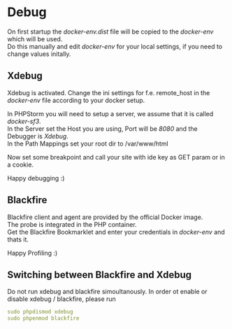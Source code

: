 # Debug

On first startup the *docker-env.dist* file will be copied to the *docker-env* which will be used.  
Do this manually and edit *docker-env* for your local settings, if you need to change values initally.  

## Xdebug

Xdebug is activated. 
Change the ini settings for f.e. remote_host in the *docker-env* file according to your docker setup.  

In PHPStorm you will need to setup a server, we assume that it is called *docker-sf3*.  
In the Server set the Host you are using, Port will be *8080* and the Debugger is *Xdebug*.  
In the Path Mappings set your root dir to /var/www/html  

Now set some breakpoint and call your site with ide key as GET param or in a cookie.  

Happy debugging :)

## Blackfire

Blackfire client and agent are provided by the official Docker image.  
The probe is integrated in the PHP container.  
Get the Blackfire Bookmarklet and enter your credentials in *docker-env* and thats it.

Happy Profiling :)

## Switching between Blackfire and Xdebug

Do not run xdebug and blackfire simoultanously.
In order ot enable or disable xdebug / blackfire, please run

```yml
sudo phpdismod xdebug
sudo phpenmod blackfire
```
